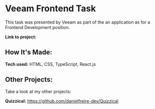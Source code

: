 # Veeam Frontend Task

This task was presented by Veeam as part of the an application as for a Frontend Development position.

**Link to project:**

## How It's Made:

**Tech used:** HTML, CSS, TypeScript, React.js

## Other Projects:

Take a look at my other projects:

**Quizzical:** https://github.com/danielfreire-dev/Quizzical
